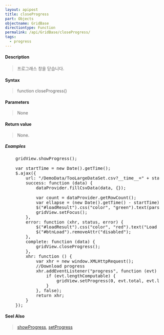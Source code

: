 ```yaml
---
layout: apipost
title: closeProgress
part: Objects
objectname: GridBase
directiontype: Function
permalink: /api/GridBase/closeProgress/
tags:
  - progress
---
```



#### Description

> 프로그래스 창을 닫습니다.

#### Syntax

> function closeProgress()

#### Parameters

> None

#### Return value

> None.

##### Examples 

<pre class="prettyprint">
	gridView.showProgress();

	var startTime = new Date().getTime();
	$.ajax({
	    url: "/DemoData/TooLargeDataSet.csv?__time__=" + startTime,
	    success: function (data) {
	        dataProvider.fillCsvData(data, {});

	        var count = dataProvider.getRowCount();
	        var ellapse = (new Date().getTime() - startTime) / 1000;
	        $("#loadResult").css("color", "green").text(parseInt(count).toLocaleString() + " rows loaded. " + ellapse + " elapsed").show();
	        gridView.setFocus();
	    },
	    error: function (xhr, status, error) {
	        $("#loadResult").css("color", "red").text("Load failed: " + error).show();
	        $("#btnLoad").removeAttr("disabled");
	    },
	    complete: function (data) {
	        gridView.closeProgress();
	    },
	    xhr: function () {
	        var xhr = new window.XMLHttpRequest();
	        //Download progress
	        xhr.addEventListener("progress", function (evt) {
	            if (evt.lengthComputable) {
	                gridView.setProgress(0, evt.total, evt.loaded);
	            }
	        }, false);
	        return xhr;
	    }
	});
</pre>

#### Seel Also
> [showProgress](/api/GridBase/showProgress), [setProgress](/api/GridBase/setProgress)